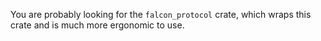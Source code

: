 You are probably looking for the `falcon_protocol` crate, which wraps this crate and is much more ergonomic to use.
